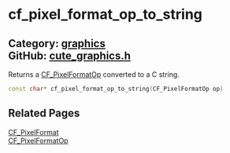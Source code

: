 [//]: # (This file is automatically generated by Cute Framework's docs parser.)
[//]: # (Do not edit this file by hand!)
[//]: # (See: https://github.com/RandyGaul/cute_framework/blob/master/samples/docs_parser.cpp)
[](../header.md ':include')

# cf_pixel_format_op_to_string

Category: [graphics](/api_reference?id=graphics)  
GitHub: [cute_graphics.h](https://github.com/RandyGaul/cute_framework/blob/master/include/cute_graphics.h)  
---

Returns a [CF_PixelFormatOp](/graphics/cf_pixelformatop.md) converted to a C string.

```cpp
const char* cf_pixel_format_op_to_string(CF_PixelFormatOp op)
```

## Related Pages

[CF_PixelFormat](/graphics/cf_pixelformat.md)  
[CF_PixelFormatOp](/graphics/cf_pixelformatop.md)  
